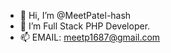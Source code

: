 - 👋 Hi, I’m @MeetPatel-hash
- 👀 I’m Full Stack PHP Developer.
- 📫 EMAIL: meetp1687@gmail.com

<!---
MeetPatel-hash/MeetPatel-hash is a ✨ special ✨ repository because its `README.md` (this file) appears on your GitHub profile.
You can click the Preview link to take a look at your changes.
--->
